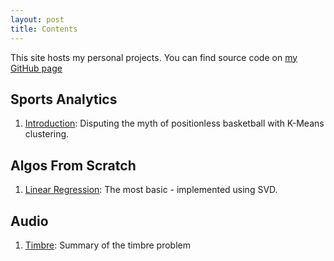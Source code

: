```yaml
---
layout: post
title: Contents
---
```

This site hosts my personal projects. You can find source code on [my GitHub page](https://github.com/NicholasHoffs)

## Sports Analytics

1. [Introduction](analytics/positionless/): Disputing the myth of positionless basketball with K-Means clustering.

## Algos From Scratch

1. [Linear Regression](scratch/linearreg): The most basic - implemented using SVD.

## Audio

1. [Timbre](audio/timbreprob): Summary of the timbre problem
